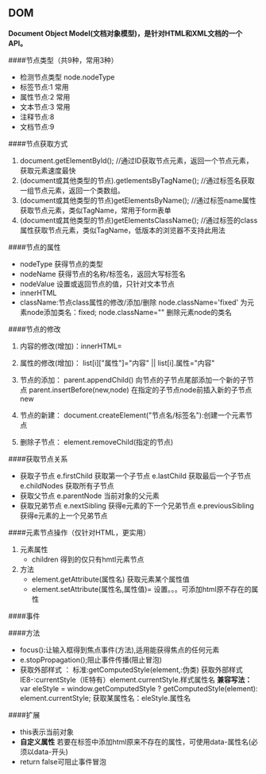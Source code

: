 DOM
---
**Document Object Model(文档对象模型)，是针对HTML和XML文档的一个API。**

####节点类型（共9种，常用3种）
+ 检测节点类型 node.nodeType
+ 标签节点:1 常用
+ 属性节点:2 常用
+ 文本节点:3 常用
+ 注释节点:8
+ 文档节点:9


####节点获取方式
1. document.getElementById();
    //通过ID获取节点元素，返回一个节点元素，获取元素速度最快
2. (document或其他类型的节点).getlementsByTagName();
    //通过标签名获取一组节点元素，返回一个类数组。
3. (document或其他类型的节点)getElementsByName();
    //通过标签name属性获取节点元素，类似TagName，常用于form表单
4. (document或其他类型的节点)getElementsClassName();
    //通过标签的class属性获取节点元素，类似TagName，低版本的浏览器不支持此用法 






####节点的属性
+ nodeType 获得节点的类型
+ nodeName 获得节点的名称/标签名，返回大写标签名
+ nodeValue 设置或返回节点的值，只针对文本节点
+ innerHTML 
+ className:节点class属性的修改/添加/删除 
    node.className='fixed' 为元素node添加类名：fixed;
    node.className="" 删除元素node的类名

####节点的修改
1. 内容的修改(增加)：innerHTML=
2. 属性的修改(增加)：
    list[i]["属性"]="内容" || list[i].属性="内容"
3. 节点的添加：
    parent.appendChild() 向节点的子节点尾部添加一个新的子节点
    parent.insertBefore(new,node) 在指定的子节点node前插入新的子节点new

4. 节点的新建：
    document.createElement("节点名/标签名"):创建一个元素节点
5. 删除子节点：
    element.removeChild(指定的节点) 

####获取节点关系
+ 获取子节点
    e.firstChild  获取第一个子节点
    e.lastChild   获取最后一个子节点
    e.childNodes  获取所有子节点   
+ 获取父节点
    e.parentNode  当前对象的父元素
+ 获取兄弟节点 
    e.nextSibling 获得e元素的下一个兄弟节点
    e.previousSibling 获得e元素的上一个兄弟节点

####元素节点操作（仅针对HTML，更实用）
1. 元素属性
    + children 得到的仅只有hmtl元素节点
2. 方法 
    + element.getAttribute(属性名) 获取元素某个属性值 
    + element.setAttribute(属性名,属性值)= 设置。。。可添加html原不存在的属性


####事件


####方法 
+ focus():让输入框得到焦点事件(方法),适用能获得焦点的任何元素
+ e.stopPropagation();阻止事件传播(阻止冒泡)
+ 获取外部样式 ：
    标准:getComputedStyle(element,:伪类) 获取外部样式
    IE8-:currentStyle（IE特有）element.currentStyle.样式属性名
    **兼容写法：**
    var eleStyle = window.getComputedStyle ? getComputedStyle(element): element.currentStyle;
    获取某属性名：eleStyle.属性名

####扩展

+ this表示当前对象
+ **自定义属性**
  若要在标签中添加html原来不存在的属性，可使用data-属性名(必须以data-开头)
+ return false可阻止事件冒泡